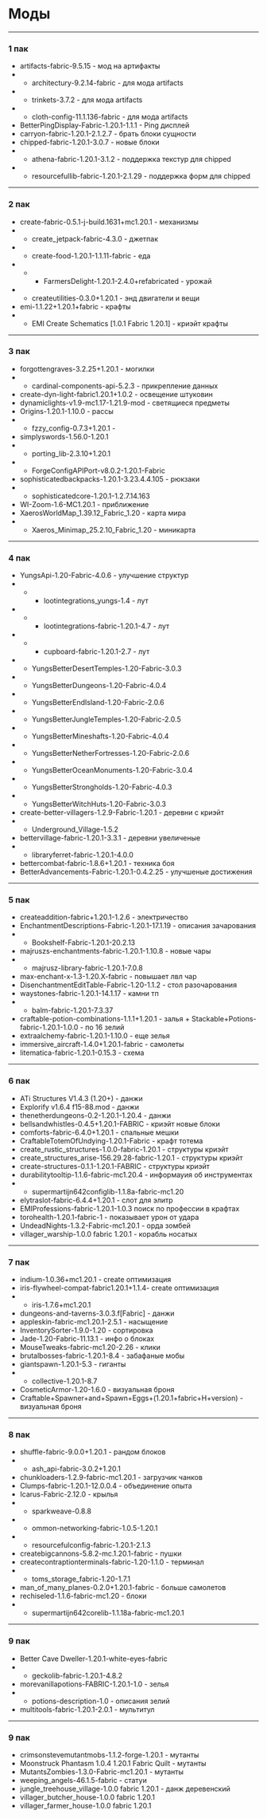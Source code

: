 # Моды
---

### 1 пак
+ artifacts-fabric-9.5.15 - мод на артифакты
+ + architectury-9.2.14-fabric - для мода artifacts
+ + trinkets-3.7.2 - для мода artifacts
+ + cloth-config-11.1.136-fabric - для мода artifacts
+ BetterPingDisplay-Fabric-1.20.1-1.1.1 - Ping дисплей
+ carryon-fabric-1.20.1-2.1.2.7 - брать блоки сущности
+ chipped-fabric-1.20.1-3.0.7 - новые блоки
+ + athena-fabric-1.20.1-3.1.2 - поддержка текстур для chipped
+ + resourcefullib-fabric-1.20.1-2.1.29 - поддержка форм для chipped
---
### 2 пак
+ create-fabric-0.5.1-j-build.1631+mc1.20.1 - механизмы
+ + create_jetpack-fabric-4.3.0 - джетпак
+ + create-food-1.20.1-1.1.11-fabric - еда
+ + + FarmersDelight-1.20.1-2.4.0+refabricated - урожай
+ + createutilities-0.3.0+1.20.1 - энд двигатели и вещи
+ emi-1.1.22+1.20.1+fabric - крафты
+ + EMI Create Schematics [1.0.1 Fabric 1.20.1] - криэйт крафты 
---
### 3 пак
+ forgottengraves-3.2.25+1.20.1 - могилки
+ + cardinal-components-api-5.2.3 - прикрепление данных
+ create-dyn-light-fabric1.20.1+1.0.2 - освещение штуковин
+ dynamiclights-v1.9-mc1.17-1.21.9-mod - светящиеся предметы
+ Origins-1.20.1-1.10.0 - рассы
+ + fzzy_config-0.7.3+1.20.1 - 
+ simplyswords-1.56.0-1.20.1
+ + porting_lib-2.3.10+1.20.1
+ + ForgeConfigAPIPort-v8.0.2-1.20.1-Fabric
+ sophisticatedbackpacks-1.20.1-3.23.4.4.105 - рюкзаки
+ + sophisticatedcore-1.20.1-1.2.7.14.163
+ WI-Zoom-1.6-MC1.20.1 - приближение
+ XaerosWorldMap_1.39.12_Fabric_1.20 - карта мира
+ + Xaeros_Minimap_25.2.10_Fabric_1.20 - миникарта
---
### 4 пак
+ YungsApi-1.20-Fabric-4.0.6 - улучшение структур
+ + + lootintegrations_yungs-1.4 - лут
+ + + lootintegrations-fabric-1.20.1-4.7 - лут
+ + + cupboard-fabric-1.20.1-2.7 - лут
+ + YungsBetterDesertTemples-1.20-Fabric-3.0.3
+ + YungsBetterDungeons-1.20-Fabric-4.0.4
+ + YungsBetterEndIsland-1.20-Fabric-2.0.6
+ + YungsBetterJungleTemples-1.20-Fabric-2.0.5
+ + YungsBetterMineshafts-1.20-Fabric-4.0.4
+ + YungsBetterNetherFortresses-1.20-Fabric-2.0.6
+ + YungsBetterOceanMonuments-1.20-Fabric-3.0.4
+ + YungsBetterStrongholds-1.20-Fabric-4.0.3
+ + YungsBetterWitchHuts-1.20-Fabric-3.0.3
+ create-better-villagers-1.2.9-Fabric-1.20.1 - деревни с криэйт
+ + Underground_Village-1.5.2
+ bettervillage-fabric-1.20.1-3.3.1 - деревни увеличеные
+ + libraryferret-fabric-1.20.1-4.0.0
+ bettercombat-fabric-1.8.6+1.20.1 - техника боя
+ BetterAdvancements-Fabric-1.20.1-0.4.2.25 - улучшеные достижения
---
### 5 пак
+ createaddition-fabric+1.20.1-1.2.6 - электричество
+ EnchantmentDescriptions-Fabric-1.20.1-17.1.19 - описания зачарования
+ + Bookshelf-Fabric-1.20.1-20.2.13 
+ majruszs-enchantments-fabric-1.20.1-1.10.8 - новые чары
+ + majrusz-library-fabric-1.20.1-7.0.8
+ max-enchant-x-1.3-1.20.X-fabric - повышает лвл чар
+ DisenchantmentEditTable-Fabric-1.20-1.1.2 - стол разочарования 
+ waystones-fabric-1.20.1-14.1.17 - камни тп
+ + balm-fabric-1.20.1-7.3.37
+ craftable-potion-combinations-1.1.1+1.20.1 - залья
            + Stackable+Potions-fabric-1.20.1-1.0.0 - по 16 зелий
+ extraalchemy-fabric-1.20.1-1.10.0 - еще зелья
+ immersive_aircraft-1.4.0+1.20.1-fabric - самолеты
+ litematica-fabric-1.20.1-0.15.3 - схема
---
### 6 пак
+ ATi Structures V1.4.3 (1.20+) - данжи
+ Explorify v1.6.4 f15-88.mod - данжи
+ thenetherdungeons-0.2-1.20.1-1.20.4 - данжи
+ bellsandwhistles-0.4.5+1.20.1-FABRIC - криэйт новые блоки
+ comforts-fabric-6.4.0+1.20.1 - спальные мешки 
+ CraftableTotemOfUndying-1.20.1-Fabric - крафт тотема
+ create_rustic_structures-1.0.0-fabric-1.20.1 - структуры криэйт
+ create_structures_arise-156.29.28-fabric-1.20.1 - структуры криэйт
+ create-structures-0.1.1-1.20.1-FABRIC - структуры криэйт
+ durabilitytooltip-1.1.6-fabric-mc1.20.4 - информауия об инструментах
+ + supermartijn642configlib-1.1.8a-fabric-mc1.20
+ elytraslot-fabric-6.4.4+1.20.1 - слот для элитр
+ EMIProfessions-fabric-1.20.1-1.0.3 поиск по профессии в крафтах 
+ torohealth-1.20.1-fabric-1 - показывает урон от удара
+ UndeadNights-1.3.2-Fabric-mc1.20.1 - орда зомбей
+ villager_warship-1.0.0 fabric 1.20.1 - корабль носатых
---
### 7 пак
+ indium-1.0.36+mc1.20.1 - create оптимизация
+ iris-flywheel-compat-fabric1.20.1+1.1.4- create оптимизация
+ + iris-1.7.6+mc1.20.1
+ dungeons-and-taverns-3.0.3.f[Fabric] - данжи
+ appleskin-fabric-mc1.20.1-2.5.1 - насыщение
+ InventorySorter-1.9.0-1.20 - сортировка
+ Jade-1.20-Fabric-11.13.1 - инфо о блоках
+ MouseTweaks-fabric-mc1.20-2.26 - клики
+ brutalbosses-fabric-1.20.1-8.4 - забафаные мобы
+ giantspawn-1.20.1-5.3 - гиганты
+ + collective-1.20.1-8.7 
+ CosmeticArmor-1.20-1.6.0 - визуальная броня
+ Craftable+Spawner+and+Spawn+Eggs+(1.20.1+fabric+H+version) - визуальная броня
---
### 8 пак
+ shuffle-fabric-9.0.0+1.20.1 - рандом блоков
+ + ash_api-fabric-3.0.2+1.20.1
+ chunkloaders-1.2.9-fabric-mc1.20.1 - загрузчик чанков
+ Clumps-fabric-1.20.1-12.0.0.4 - объединение опыта
+ Icarus-Fabric-2.12.0 - крылья
+ + sparkweave-0.8.8
+ + ommon-networking-fabric-1.0.5-1.20.1
+ + resourcefulconfig-fabric-1.20.1-2.1.3
+ createbigcannons-5.8.2-mc.1.20.1-fabric - пушки
+ createcontraptionterminals-fabric-1.20-1.1.0 - терминал  
+ + toms_storage_fabric-1.20-1.7.1
+ man_of_many_planes-0.2.0+1.20.1-fabric - больше самолетов
+ rechiseled-1.1.6-fabric-mc1.20 - блоки
+ + supermartijn642corelib-1.1.18a-fabric-mc1.20.1
---
### 9 пак
+ Better Cave Dweller-1.20.1-white-eyes-fabric
+ + geckolib-fabric-1.20.1-4.8.2
+ morevanillapotions-FABRIC-1.20.1-1.0 - зелья
+ + potions-description-1.0 - описания зелий
+ multitools-fabric-1.20.1-2.0.1 - мультитул
---
### 9 пак
+ crimsonstevemutantmobs-1.1.2-forge-1.20.1 - мутанты
+ Moonstruck Phantasm 1.0.4 1.20.1 Fabric  Quilt - мутанты
+ MutantsZombies-1.3.0-Fabric-mc1.20.1 - мутанты
+ weeping_angels-46.1.5-fabric - статуи
+ jungle_treehouse_village-1.0.0 fabric 1.20.1 - данж деревенский
+ villager_butcher_house-1.0.0 fabric 1.20.1
+ villager_farmer_house-1.0.0 fabric 1.20.1